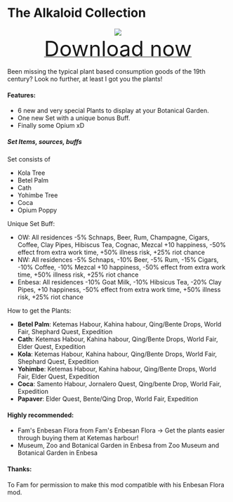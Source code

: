 # The Alkaloid Collection

<div align=center><img src="_media/Anno1800/mod_banners/alkaloidcollection/banner.png"/></div>

<div align=center><a href="https://github.com/Taludas/GameplayModsCollection/releases/latest/download/TheAlkaloidCollection.zip"> <font size="40">Download now</font></a></div>

Been missing the typical plant based consumption goods of the 19th century? Look no further, at least I got you the plants!

#### Features:
* 6 new and very special Plants to display at your Botanical Garden.
* One new Set with a unique bonus Buff.
* Finally some Opium xD

##### Set Items, sources, buffs

Set consists of
* Kola Tree
* Betel Palm
* Cath
* Yohimbe Tree
* Coca
* Opium Poppy

Unique Set Buff:
* OW: All residences -5% Schnaps, Beer, Rum, Champagne, Cigars, Coffee, Clay Pipes, Hibiscus Tea, Cognac, Mezcal +10 happiness, -50% effect from extra work time, +50% illness risk, +25% riot chance
* NW: All residences -5% Schnaps, -10% Beer, -5% Rum, -15% Cigars, -10% Coffee, -10% Mezcal +10 happiness, -50% effect from extra work time, +50% illness risk, +25% riot chance
* Enbesa: All residences -10% Goat Milk, -10% Hibsicus Tea, -20% Clay Pipes,  +10 happiness, -50% effect from extra work time, +50% illness risk, +25% riot chance

How to get the Plants:
* **Betel Palm**: Ketemas Habour, Kahina habour, Qing/Bente Drops, World Fair, Shephard Quest, Expedition
* **Cath**: Ketemas Habour, Kahina habour, Qing/Bente Drops, World Fair, Elder Quest, Expedition
* **Kola**:  Ketemas Habour, Kahina habour, Qing/Bente Drops, World Fair, Shephard Quest, Expedition
* **Yohimbe**: Ketemas Habour, Kahina habour, Qing/Bente Drops, World Fair, Elder Quest, Expedition
* **Coca**: Samento Habour, Jornalero Quest, Qing/bente Drop, World Fair, Expedition
* **Papaver**: Elder Quest, Bente/Qing Drop, World Fair, Expedition

#### Highly recommended:
* Fam's Enbesan Flora from Fam's Enbesan Flora -> Get the plants easier through buying them at Ketemas harbour!
* Museum, Zoo and Botanical Garden in Enbesa from Zoo Museum and Botanical Garden in Enbesa

#### Thanks:
To Fam for permission to make this mod compatible with his Enbesan Flora mod.